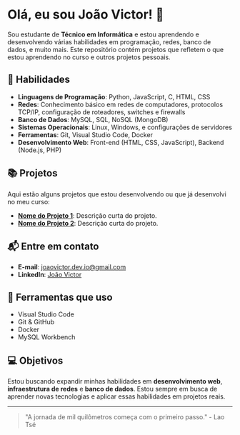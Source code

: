 # Olá, eu sou João Victor! 👋

Sou estudante de **Técnico em Informática** e estou aprendendo e desenvolvendo várias habilidades em programação, redes, banco de dados, e muito mais. Este repositório contém projetos que refletem o que estou aprendendo no curso e outros projetos pessoais.

## 🚀 Habilidades

- **Linguagens de Programação**: Python, JavaScript, C, HTML, CSS
- **Redes**: Conhecimento básico em redes de computadores, protocolos TCP/IP, configuração de roteadores, switches e firewalls
- **Banco de Dados**: MySQL, SQL, NoSQL (MongoDB)
- **Sistemas Operacionais**: Linux, Windows, e configurações de servidores
- **Ferramentas**: Git, Visual Studio Code, Docker
- **Desenvolvimento Web**: Front-end (HTML, CSS, JavaScript), Backend (Node.js, PHP)

## 📚 Projetos

Aqui estão alguns projetos que estou desenvolvendo ou que já desenvolvi no meu curso:

- **[Nome do Projeto 1](link_do_repositorio)**: Descrição curta do projeto.
- **[Nome do Projeto 2](link_do_repositorio)**: Descrição curta do projeto.

## 📬 Entre em contato

- **E-mail**: [joaovictor.dev.io@gmail.com](mailto:joaovictor.dev.io@gmail.com)
- **LinkedIn**: [João Victor](https://www.linkedin.com/in/joão-victor-9282282aa)

## 🔧 Ferramentas que uso

- Visual Studio Code
- Git & GitHub
- Docker
- MySQL Workbench

## 💻 Objetivos

Estou buscando expandir minhas habilidades em **desenvolvimento web**, **infraestrutura de redes** e **banco de dados**. Estou sempre em busca de aprender novas tecnologias e aplicar essas habilidades em projetos reais.

---

> "A jornada de mil quilômetros começa com o primeiro passo." - Lao Tsé
